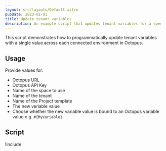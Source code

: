 ```yaml
---
layout: src/layouts/Default.astro
pubDate: 2023-01-01
title: Update tenant variables
description: An example script that updates tenant variables for a specific project template with a single value across each connected environment in Octopus using the REST API and Octopus.Client.
---
```


This script demonstrates how to programmatically update tenant variables with a single value across each connected environment in Octopus.

## Usage

Provide values for:

- Octopus URL
- Octopus API Key
- Name of the space to use
- Name of the tenant
- Name of the Project template
- The new variable value
- Choose whether the new variable value is bound to an Octopus variable value e.g. `#{MyVariable}`

## Script

!include <update-tenant-variable-scripts>
